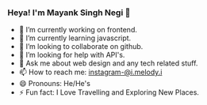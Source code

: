 ### Heya! I'm Mayank Singh Negi 👋




- 🔭 I’m currently working on frontend.
- 🌱 I’m currently learning javascript.
- 👯 I’m looking to collaborate on github.
- 🤔 I’m looking for help with API's.
- 💬 Ask me about web design and any tech related stuff.
- 📫 How to reach me: instagram-@i.melody.i
- 😄 Pronouns: He/He's
- ⚡ Fun fact: I Love Travelling and Exploring New Places.


